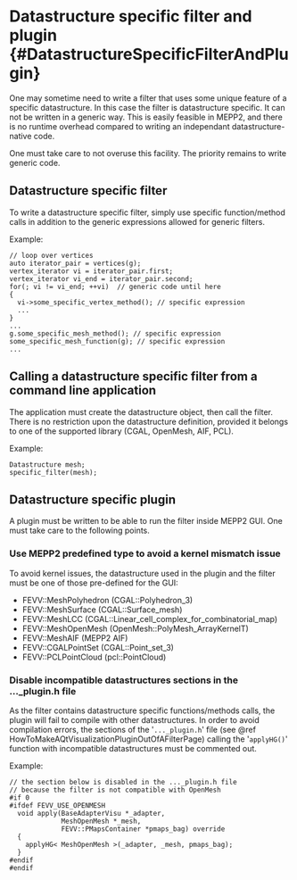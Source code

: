 Datastructure specific filter and plugin    {#DatastructureSpecificFilterAndPlugin}
========================================

One may sometime need to write a filter that uses some unique feature of a specific datastructure. In this case the filter is datastructure specific. It can not be written in a generic way. This is easily feasible in MEPP2, and there is no runtime overhead compared to writing an independant datastructure-native code. 

One must take care to not overuse this facility. The priority remains to write generic code. 

## Datastructure specific filter

To write a datastructure specific filter, simply use specific function/method calls in addition to the generic expressions allowed for generic filters.

Example:

```
// loop over vertices
auto iterator_pair = vertices(g);
vertex_iterator vi = iterator_pair.first;
vertex_iterator vi_end = iterator_pair.second;
for(; vi != vi_end; ++vi)  // generic code until here
{
  vi->some_specific_vertex_method(); // specific expression
  ...
}
...
g.some_specific_mesh_method(); // specific expression
some_specific_mesh_function(g); // specific expression
...
```

## Calling a datastructure specific filter from a command line application

The application must create the datastructure object, then call the filter. There is no restriction upon the datastructure definition, provided it belongs to one of the supported library (CGAL, OpenMesh, AIF, PCL).

Example:
```
Datastructure mesh;
specific_filter(mesh);
```

## Datastructure specific plugin

A plugin must be written to be able to run the filter inside MEPP2 GUI. One must take care to the following points.

### Use MEPP2 predefined type to avoid a kernel mismatch issue

To avoid kernel issues, the datastructure used in the plugin and the filter must be one of those pre-defined for the GUI:
- FEVV::MeshPolyhedron (CGAL::Polyhedron_3)
- FEVV::MeshSurface (CGAL::Surface_mesh)
- FEVV::MeshLCC (CGAL::Linear_cell_complex_for_combinatorial_map)
- FEVV::MeshOpenMesh (OpenMesh::PolyMesh_ArrayKernelT)
- FEVV::MeshAIF (MEPP2 AIF)
- FEVV::CGALPointSet (CGAL::Point_set_3)
- FEVV::PCLPointCloud (pcl::PointCloud)

### Disable incompatible datastructures sections in the ..._plugin.h file

As the filter contains datastructure specific functions/methods calls, the plugin will fail to compile with other datastructures. In order to avoid compilation errors, the sections of the '`..._plugin.h`' file (see @ref HowToMakeAQtVisualizationPluginOutOfAFilterPage) calling the '`applyHG()`' function with incompatible datastructures must be commented out.

Example:
```
// the section below is disabled in the ..._plugin.h file
// because the filter is not compatible with OpenMesh
#if 0
#ifdef FEVV_USE_OPENMESH
  void apply(BaseAdapterVisu *_adapter,
             MeshOpenMesh *_mesh,
             FEVV::PMapsContainer *pmaps_bag) override
  {
    applyHG< MeshOpenMesh >(_adapter, _mesh, pmaps_bag);
  }
#endif
#endif
```